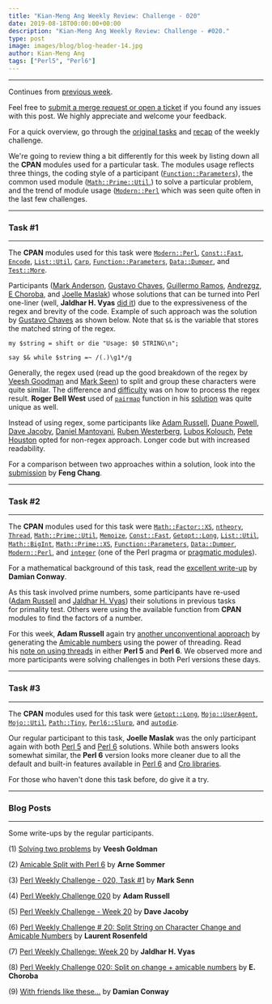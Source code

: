 ```yaml
---
title: "Kian-Meng Ang Weekly Review: Challenge - 020"
date: 2019-08-18T00:00:00+00:00
description: "Kian-Meng Ang Weekly Review: Challenge - #020."
type: post
image: images/blog/blog-header-14.jpg
author: Kian-Meng Ang
tags: ["Perl5", "Perl6"]
---
```

***
Continues from [previous week](/blog/review-challenge-019/).

Feel free to [submit a merge request or open a ticket](https://github.com/manwar/perlweeklychallenge) if you found any issues with this post. We highly appreciate and welcome your feedback.

For a quick overview, go through the [original tasks](/blog/perl-weekly-challenge-020/) and [recap](/blog/recap-challenge-020/) of the weekly challenge.

We're going to review thing a bit differently for this week by listing down all the **CPAN** modules used for a particular task. The modules usage reflects three things, the coding style of a participant ([`Function::Parameters`](https://metacpan.org/pod/Function::Parameters)), the common used module ([`Math::Prime::Util`](https://metacpan.org/pod/Math::Prime::Util),) to solve a particular problem, and the trend of module usage ([`Modern::Perl`](https://metacpan.org/pod/Modern::Perl) which was seen quite often in the last few challenges.

***
### Task #1
***

The **CPAN** modules used for this task were [`Modern::Perl`](https://metacpan.org/pod/Modern::Perl), [`Const::Fast`](https://metacpan.org/pod/Const::Fast), [`Encode`](https://metacpan.org/pod/Encode), [`List::Util`](https://metacpan.org/pod/List::Util), [`Carp`](https://metacpan.org/pod/Carp), [`Function::Parameters`](https://metacpan.org/pod/Function::Parameters), [`Data::Dumper`](https://metacpan.org/pod/Data::Dumper), and [`Test::More`](https://metacpan.org/pod/Test::More).

Participants ([Mark Anderson](https://github.com/manwar/perlweeklychallenge-club/blob/master/challenge-020/mark-anderson/perl5/ch-1.pl), [Gustavo Chaves](https://github.com/manwar/perlweeklychallenge-club/blob/master/challenge-020/gustavo-chaves/perl5/ch-1.pl), [Guillermo Ramos](https://github.com/manwar/perlweeklychallenge-club/blob/master/challenge-020/guillermo-ramos/perl5/ch-1.pl), [Andrezgz](https://github.com/manwar/perlweeklychallenge-club/blob/master/challenge-020/andrezgz/perl5/ch-1.pl), [E Choroba](https://github.com/manwar/perlweeklychallenge-club/blob/master/challenge-020/e-choroba/perl5/ch-1.pl), and [Joelle Maslak](https://github.com/manwar/perlweeklychallenge-club/blob/master/challenge-020/joelle-maslak/perl5/ch-1.pl)) whose solutions that can be turned into Perl one-liner (well, **Jaldhar H. Vyas** [did it](https://www.braincells.com/perl/2019/08/perl_weekly_challenge_week_20.html)) due to the expressiveness of the regex and brevity of the code. Example of such approach was the solution by [Gustavo Chaves](https://github.com/manwar/perlweeklychallenge-club/blob/master/challenge-020/gustavo-chaves/perl5/ch-1.pl) as shown below. Note that `$&` is the variable that stores the matched string of the regex.

    my $string = shift or die "Usage: $0 STRING\n";

    say $& while $string =~ /(.)\g1*/g

Generally, the regex used (read up the good breakdown of the regex by [Veesh Goodman](http://blogs.perl.org/users/veesh/2019/08/solving-two-problems.html) and [Mark Seen](https://engineering.purdue.edu/~mark/pwc-020-1.pdf)) to split and group these characters were quite similar. The difference and [difficulty](http://blogs.perl.org/users/e_choroba/2019/08/perl-weekly-challenge-020-split-on-change-amicable-numbers.html) was on how to process the regex result. **Roger Bell West** used of [`pairmap`](https://metacpan.org/pod/List::Util#pairmap) function in his [solution](https://github.com/manwar/perlweeklychallenge-club/blob/master/challenge-020/roger-bell-west/perl5/ch-1.pl) was quite unique as well.

Instead of using regex, some participants like [Adam Russell](https://github.com/manwar/perlweeklychallenge-club/blob/master/challenge-020/adam-russell/perl5/ch-1.pl), [Duane Powell](https://github.com/manwar/perlweeklychallenge-club/blob/master/challenge-020/duane-powell/perl5/ch-1.pl), [Dave Jacoby](https://github.com/manwar/perlweeklychallenge-club/blob/master/challenge-020/dave-jacoby/perl5/ch-1.pl), [Daniel Mantovani](https://github.com/manwar/perlweeklychallenge-club/blob/master/challenge-020/daniel-mantovani/perl5/ch-1.pl), [Ruben Westerberg](https://github.com/manwar/perlweeklychallenge-club/blob/master/challenge-020/ruben-westerberg/perl5/ch-1.pl), [Lubos Kolouch](https://github.com/manwar/perlweeklychallenge-club/blob/master/challenge-020/lubos-kolouch/perl5/ch-1.pl), [Pete Houston](https://github.com/manwar/perlweeklychallenge-club/blob/master/challenge-020/pete-hou%20%20ston/perl5/ch-1.pl) opted for non-regex approach. Longer code but with increased readability.

For a comparison between two approaches within a solution, look into the [submission](https://github.com/manwar/perlweeklychallenge-club/blob/master/challenge-020/feng-chang/perl5/ch-1.pl) by **Feng Chang**.

***
### Task #2
***

The **CPAN** modules used for this task were [`Math::Factor::XS`](https://metacpan.org/pod/Math::Factor::XS), [`ntheory`](https://metacpan.org/pod/ntheory), [`Thread`](https://metacpan.org/pod/Thread), [`Math::Prime::Util`](https://metacpan.org/pod/Math::Prime::Util), [`Memoize`](https://metacpan.org/pod/Memoize), [`Const::Fast`](https://metacpan.org/pod/Const::Fast), [`Getopt::Long`](https://metacpan.org/pod/Getopt::Long), [`List::Util`](https://metacpan.org/pod/List::Util), [`Math::BigInt`](https://metacpan.org/pod/Math::BigInt), [`Math::Prime::XS`](https://metacpan.org/pod/Math::Prime::XS), [`Function::Parameters`](https://metacpan.org/pod/Function::Parameters), [`Data::Dumper`](https://metacpan.org/pod/Data::Dumper), [`Modern::Perl`](https://metacpan.org/pod/Modern::Perl), and [`integer`](https://metacpan.org/pod/integer) (one of the Perl pragma or [pragmatic modules](https://metacpan.org/pod/distribution/perl/pod/perlmodlib.PL#Pragmatic-Modules)).

For a mathematical background of this task, read the [excellent write-up](http://blogs.perl.org/users/damian_conway/2019/08/with-friends-like-these.html) by **Damian Conway**.

As this task involved prime numbers, some participants have re-used ([Adam Russell](https://github.com/manwar/perlweeklychallenge-club/blob/master/challenge-020/adam-russell/perl5/ch-2.pl) and [Jaldhar H.  Vyas](https://www.braincells.com/perl/2019/08/perl_weekly_challenge_week_20.html)) their solutions in previous tasks for primality test. Others were using the available function from **CPAN** modules to find the factors of a number.

For this week, **Adam Russell** again try [another unconventional approach](https://github.com/manwar/perlweeklychallenge-club/blob/master/challenge-020/adam-russell/perl5/ch-2.pl) by generating the [Amicable numbers](https://en.wikipedia.org/wiki/Amicable_numbers) using the power of threading. Read his [note on using threads](https://adamcrussell.livejournal.com/6526.html) in either **Perl 5** and **Perl 6**. We observed more and more participants were solving challenges in both Perl versions these days.

***
### Task #3
***

The **CPAN** modules used for this task were [`Getopt::Long`](https://metacpan.org/pod/Getopt::Long), [`Mojo::UserAgent`](https://metacpan.org/pod/Mojo::UserAgent), [`Mojo::Util`](https://metacpan.org/pod/Mojo::Util), [`Path::Tiny`](https://metacpan.org/pod/Path::Tiny), [`Perl6::Slurp`](https://metacpan.org/pod/Perl6::Slurp), and [`autodie`](https://metacpan.org/pod/autodie).

Our regular participant to this task, **Joelle Maslak** was the only participant again with both [Perl 5](https://github.com/manwar/perlweeklychallenge-club/blob/master/challenge-020/joelle-maslak/perl5/ch-3.pl) and [Perl 6](https://github.com/manwar/perlweeklychallenge-club/blob/master/challenge-020/joelle-maslak/perl6/ch-3.p6) solutions. While both answers looks somewhat similar, the **Perl 6** version looks more cleaner due to all the default and built-in features available in [Perl 6](https://perl6.org/) and [Cro libraries](https://cro.services/).

For those who haven't done this task before, do give it a try.

***
### Blog Posts
***

Some write-ups by the regular participants.

(1) [Solving two problems](http://blogs.perl.org/users/veesh/2019/08/solving-two-problems.html) by **Veesh Goldman**

(2) [Amicable Split with Perl 6](https://perl6.eu/amicable-split.html) by **Arne Sommer**

(3) [Perl Weekly Challenge - 020, Task #1](https://engineering.purdue.edu/~mark/pwc-020-1.pdf) by **Mark Senn**

(4) [Perl Weekly Challenge 020](https://adamcrussell.livejournal.com/6526.html) by **Adam Russell**

(5) [Perl Weekly Challenge - Week 20](https://jacoby.github.io/2019/08/05/perl-weekly-challenge-week-20.html) by **Dave Jacoby**

(6) [Perl Weekly Challenge # 20: Split String on Character Change and Amicable Numbers](http://blogs.perl.org/users/laurent_r/2019/08/perl-weekly-challenge-20-split-string-on-character-change-and-amicable-numbers.html) by **Laurent Rosenfeld**

(7) [Perl Weekly Challenge: Week 20](https://www.braincells.com/perl/2019/08/perl_weekly_challenge_week_20.html) by **Jaldhar H. Vyas**

(8) [Perl Weekly Challenge 020: Split on change + amicable numbers](http://blogs.perl.org/users/e_choroba/2019/08/perl-weekly-challenge-020-split-on-change-amicable-numbers.html) by **E. Choroba**

(9) [With friends like these...](http://blogs.perl.org/users/damian_conway/2019/08/with-friends-like-these.html) by **Damian Conway**
